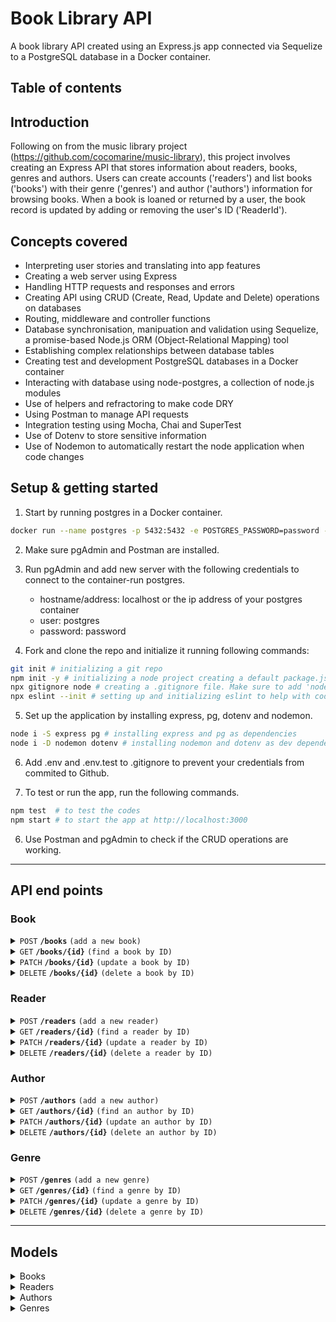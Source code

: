 # Book Library API

A book library API created using an Express.js app connected via Sequelize to a PostgreSQL database in a Docker container.


## Table of contents


## Introduction
Following on from the music library project (https://github.com/cocomarine/music-library), this project involves creating an Express API that stores information about readers, books, genres and authors. Users can create accounts ('readers') and list books ('books') with their genre ('genres') and author ('authors') information for browsing books. When a book is loaned or returned by a user, the book record is updated by adding or removing the user's ID ('ReaderId'). 

## Concepts covered

- Interpreting user stories and translating into app features
- Creating a web server using Express
- Handling HTTP requests and responses and errors
- Creating API using CRUD (Create, Read, Update and Delete) operations on databases
- Routing, middleware and controller functions
- Database synchronisation, manipuation and validation using Sequelize, a promise-based Node.js ORM (Object-Relational Mapping) tool
- Establishing complex relationships between database tables
- Creating test and development PostgreSQL databases in a Docker container
- Interacting with database using node-postgres, a collection of node.js modules 
- Use of helpers and refractoring to make code DRY
- Using Postman to manage API requests
- Integration testing using Mocha, Chai and SuperTest
- Use of Dotenv to store sensitive information
- Use of Nodemon to automatically restart the node application when code changes

## Setup & getting started
1. Start by running postgres in a Docker container.
```bash
docker run --name postgres -p 5432:5432 -e POSTGRES_PASSWORD=password -d postgres
```
2. Make sure pgAdmin and Postman are installed.
3. Run pgAdmin and add new server with the following credentials to connect to the container-run postgres. 
    - hostname/address: localhost or the ip address of your postgres container
    - user: postgres
    - password: password

4. Fork and clone the repo and initialize it running following commands:
```bash
git init # initializing a git repo
npm init -y # initializing a node project creating a default package.json
npx gitignore node # creating a .gitignore file. Make sure to add 'node_modules' afterward.
npx eslint --init # setting up and initializing eslint to help with code formatting
```
5. Set up the application by installing express, pg, dotenv and nodemon. 
```bash
node i -S express pg # installing express and pg as dependencies
node i -D nodemon dotenv # installing nodemon and dotenv as dev dependencies
```
6. Add .env and .env.test to .gitignore to prevent your credentials from commited to Github.

7. To test or run the app, run the following commands.
```bash
npm test  # to test the codes
npm start # to start the app at http://localhost:3000
```
6. Use Postman and pgAdmin to check if the CRUD operations are working.


----------------
## API end points

### Book

<details>
 <summary><code>POST</code> <code><b>/books</b></code> <code>(add a new book)</code></summary>

#### Parameters and body content

> | Parameters | Body content, required |  Optional |
> |------------|------------------------|-----------|
> | None       | title [string], ISBN [string], AuthorId [integer], GenreId [integer] | ReaderId [integer] |


#### Responses

> | code | description |
> |------|-------------|
> | `201` | successful operation |
> | `400` | content element empty, null or not unique  |
 
</details>

<details>
 <summary><code>GET</code> <code><b>/books/{id}</b></code> <code>(find a book by ID)</code></summary>

#### Parameters and body content

> | Parameters | Body content |
> |------------|--------------|
> | `bookId` | None |


#### Responses

> | code | description |
> |------|-------------|
> | `200` | successful operation |
> | `404` | book not found |
 
</details>

<details>
 <summary><code>PATCH</code> <code><b>/books/{id}</b></code> <code>(update a book by ID)</code></summary>

#### Parameters and body content

> | Parameters | Body content |
> |------------|----------------|
> | `bookId`   | title [string], ISBN [string], AuthorId [integer], GenreId [integer] or ReaderId [integer] |


#### Responses

> | code | description |
> |------|-------------|
> | `200` | successful operation |
> | `404` | book not found |
 
</details>

<details>
 <summary><code>DELETE</code> <code><b>/books/{id}</b></code> <code>(delete a book by ID)</code></summary>

#### Parameters and body content

> | Parameters | Body content |
> |------------|--------------|
> | `bookId` | None |


#### Responses

> | code | description |
> |------|-------------|
> | `204` | successful operation |
> | `404` | book not found |
 
</details>

### Reader

<details>
 <summary><code>POST</code> <code><b>/readers</b></code> <code>(add a new reader)</code></summary>

#### Parameters and body content

> | Parameters | Body content |
> |------------|-----------------------------------|
> |  None      | name [string,], email [string, email format], password [string, more than 8 characters] |


#### Responses

> | code | description |
> |------|-------------|
> | `201` | successful operation |
> | `400` | content element empty, null, not unique, not right format or not right length  |
 
</details>

<details>
 <summary><code>GET</code> <code><b>/readers/{id}</b></code> <code>(find a reader by ID)</code></summary>

#### Parameters and body content

> | Parameters | Body content |
> |------------|--------------|
> | `readerId` | None |


#### Responses

> | code | description |
> |------|-------------|
> | `200` | successful operation |
> | `404` | reader not found |
 
</details>

<details>
 <summary><code>PATCH</code> <code><b>/readers/{id}</b></code> <code>(update a reader by ID)</code></summary>

#### Parameters and body content

> | Parameters | Body content |
> |------------|-----------------------------------|
> | `readerId`  |  name [string,], email [string, email format] or password [string, more than 8 characters] |


#### Responses

> | code | description |
> |------|-------------|
> | `200` | successful operation |
> | `404` | reader not found |
 
</details>

<details>
 <summary><code>DELETE</code> <code><b>/readers/{id}</b></code> <code>(delete a reader by ID)</code></summary>

#### Parameters and body content

> | Parameters | Body content |
> |------------|--------------|
> | `readerId` | None |


#### Responses

> | code | description |
> |------|-------------|
> | `204` | successful operation |
> | `404` | reader not found |
 
</details>

### Author

<details>
 <summary><code>POST</code> <code><b>/authors</b></code> <code>(add a new author)</code></summary>

#### Parameters and body content

> | Parameters | Body content |
> |------------|----------------|
> | None       | author[string] |


#### Responses

> | code | description |
> |------|-------------|
> | `201` | successful operation |
> | `400` | content element empty, null or not unique  |
 
</details>

<details>
 <summary><code>GET</code> <code><b>/authors/{id}</b></code> <code>(find an author by ID)</code></summary>

#### Parameters and body content

> | Parameters | Body content |
> |------------|--------------|
> | `authorId` | None |


#### Responses

> | code | description |
> |------|-------------|
> | `200` | successful operation |
> | `404` | author not found |
 
</details>

<details>
 <summary><code>PATCH</code> <code><b>/authors/{id}</b></code> <code>(update an author by ID)</code></summary>

#### Parameters and body content

> | Parameters | Body content |
> |------------|-----------------------------------|
> | `authorId`   | author [string] |


#### Responses

> | code | description |
> |------|-------------|
> | `200` | successful operation |
> | `404` | author not found |
 
</details>

<details>
 <summary><code>DELETE</code> <code><b>/authors/{id}</b></code> <code>(delete an author by ID)</code></summary>

#### Parameters and body content

> | Parameters | Body content |
> |------------|--------------|
> | `authorId` | None |


#### Responses

> | code | description |
> |------|-------------|
> | `204` | successful operation |
> | `404` | author not found |
 
</details>

### Genre

<details>
 <summary><code>POST</code> <code><b>/genres</b></code> <code>(add a new genre)</code></summary>

#### Parameters and body content

> | Parameters | Body content |
> |------------|----------------|
> | None       | genre[string] |


#### Responses

> | code | description |
> |------|-------------|
> | `201` | successful operation |
> | `400` | content element empty, null or not unique  |
 
</details>

<details>
 <summary><code>GET</code> <code><b>/genres/{id}</b></code> <code>(find a genre by ID)</code></summary>

#### Parameters and body content

> | Parameters | Body content |
> |------------|--------------|
> | `genreId` | None |


#### Responses

> | code | description |
> |------|-------------|
> | `200` | successful operation |
> | `404` | genre not found |
 
</details>

<details>
 <summary><code>PATCH</code> <code><b>/genres/{id}</b></code> <code>(update a genre by ID)</code></summary>

#### Parameters and body content

> | Parameters | Body content |
> |------------|-----------------------------------|
> | `genreId`   | author [string] |


#### Responses

> | code | description |
> |------|-------------|
> | `200` | successful operation |
> | `404` | genre not found |
 
</details>

<details>
 <summary><code>DELETE</code> <code><b>/genres/{id}</b></code> <code>(delete a genre by ID)</code></summary>

#### Parameters and body content

> | Parameters | Body content |
> |------------|--------------|
> | `genreId` | None |


#### Responses

> | code | description |
> |------|-------------|
> | `204` | successful operation |
> | `404` | genre not found |
 
</details>

------------------
## Models

<details>
 <summary>Books</summary>

> | column | data type |
> |------|-------------|
> | id | integer (PK) |
> | title | string |
> | ReaderId | integer (FK)|
> | GenreId | integer (FK)|
> | AuthorID | integer (FK) |
> | Reader |
> | Genre |
> | Author |

</details>

<details>
 <summary>Readers</summary>

> | column | data type |
> |------|-------------|
> | id | integer (PK) |
> | name | string |
> | email | string|
> | password | string|
> | Books |

</details>

<details>
 <summary>Authors</summary>

> | column | data type |
> |------|-------------|
> | id | integer (PK) |
> | author | string |
> | Books |

</details>

<details>
 <summary>Genres</summary>

> | column | data type |
> |------|-------------|
> | id | integer (PK) |
> | genre | string |
> | Books |

</details>